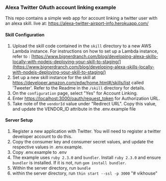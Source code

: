 ### Alexa Twitter OAuth account linking example

This repo contains a simple web app for account linking a twitter user with an alexa skill.
live at: 
https://alexa-twitter-airport-info.herokuapp.com/

#### Skill Configuration

1. Upload the skill code contained in the `skill` directory to a new AWS Lambda instance. For instructions on how to set up a Lambda instance, refer to :
[https://www.bignerdranch.com/blog/developing-alexa-skills-locally-with-nodejs-deploying-your-skill-to-staging/](https://www.bignerdranch.com/blog/developing-alexa-skills-locally-with-nodejs-deploying-your-skill-to-staging/)
2. Set up a new skill instance for the skill at https://developer.amazon.com/edw/home.html#/skills/list called 'Tweeter'. Refer to the Readme in the `/skill` directory for details.
3. On the `configuration` page, select "Yes" for Account Linking.
4. Enter [https://localhost:3000/oauth/request_token](https://localhost:3000/oauth/request_token) for Authorization URL.
5. Take note of the `vendorId` value under "Redirect URL". Copy this value, and update the VENDOR_ID attribute in the .env.example file

#### Server Setup

1. Register a new application with Twitter. You will need to register a twitter developer account to do this. 
2. Copy the consumer key and consumer secret values, and update
the respective values in .env.example.
3. Copy .env.example to .env
4. The example uses `ruby 2.3.0` and `bundler`. Install `ruby 2.3.0` and ensure `bundler` is installed. 
If it is not, run `gem install bundler`.
5. Within the server directory, run `bundle`
6. within the server directory, run `thin start --ssl -p 3000`
"# vikhouse" 
